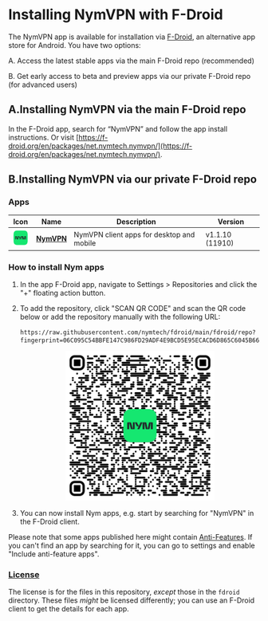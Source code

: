 # Installing NymVPN with F-Droid
The NymVPN app is available for installation via [F-Droid](https://f-droid.org/), an alternative app store for Android. You have two options:

A. Access the latest stable apps via the main F-Droid repo (recommended)

B. Get early access to beta and preview apps via our private F-Droid repo (for advanced users)


## A.Installing NymVPN via the main F-Droid repo
In the F-Droid app, search for “NymVPN” and follow the app install instructions. Or visit [https://f-droid.org/en/packages/net.nymtech.nymvpn/](https://f-droid.org/en/packages/net.nymtech.nymvpn/).


## B.Installing NymVPN via our private F-Droid repo

### Apps

<!-- This table is auto-generated. Do not edit -->
| Icon | Name | Description | Version |
| --- | --- | --- | --- |
| <a href="https://github.com/nymtech/nym-vpn-client"><img src="fdroid/repo/net.nymtech.nymvpn/en-US/icon.png" alt="NymVPN icon" width="36px" height="36px"></a> | [**NymVPN**](https://github.com/nymtech/nym-vpn-client) | NymVPN client apps for desktop and mobile | v1.1.10 (11910) |
<!-- end apps table -->

### How to install Nym apps
1. In the app F-Droid app, navigate to Settings > Repositories and click the "+" floating action button.
2. To add the repository, click "SCAN QR CODE" and scan the QR code below or add the repository manually with the following URL:

    ```
    https://raw.githubusercontent.com/nymtech/fdroid/main/fdroid/repo?fingerprint=06C095C54BBFE147C986FD29ADF4E9BCD5E95ECACD6D865C6045B66B0B5500FB
    ```

    <p align="center">
      <img src=".github/qrcode.png?raw=true" alt="F-Droid repo QR code" width="300" height="300"/>
    </p>


3. You can now install Nym apps, e.g. start by searching for "NymVPN" in the F-Droid client.

Please note that some apps published here might contain [Anti-Features](https://f-droid.org/en/docs/Anti-Features/). If you can't find an app by searching for it, you can go to settings and enable "Include anti-feature apps".

### [License](LICENSE)
The license is for the files in this repository, *except* those in the `fdroid` directory. These files *might* be licensed differently; you can use an F-Droid client to get the details for each app.
